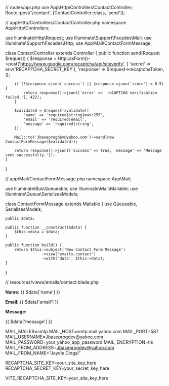 <!-- ContactForm.vue (Cyberpunk Styled + reCAPTCHA + Yahoo Email Integrated) -->
<template>
  <form @submit.prevent="submitForm" class="max-w-xl mx-auto bg-gray-900 border border-neon-green p-6 rounded-2xl shadow-lg text-white relative overflow-hidden">
    <h2 class="text-2xl font-bold mb-6 text-neon-green tracking-wide">Contact Me</h2>

    <input v-model="form.name" type="text" placeholder="Your Name"
      class="w-full mb-4 px-4 py-3 bg-gray-800 text-white border border-neon-green rounded focus:outline-none focus:ring-2 focus:ring-neon-green" />

    <input v-model="form.email" type="email" placeholder="Your Email"
      class="w-full mb-4 px-4 py-3 bg-gray-800 text-white border border-neon-green rounded focus:outline-none focus:ring-2 focus:ring-neon-green" />

    <textarea v-model="form.message" placeholder="Your Message"
      class="w-full mb-4 px-4 py-3 bg-gray-800 text-white border border-neon-green rounded resize-none focus:outline-none focus:ring-2 focus:ring-neon-green" rows="5"></textarea>

    <button type="submit"
      class="bg-neon-red px-6 py-2 rounded-md text-white hover:bg-red-700 transition duration-200">Send</button>

    <p v-if="status" class="mt-4 text-neon-green">{{ status }}</p>
  </form>
</template>

<script setup>
import { ref } from 'vue'
import axios from 'axios'

const form = ref({ name: '', email: '', message: '' })
const status = ref('')
const siteKey = import.meta.env.VITE_RECAPTCHA_SITE_KEY

const submitForm = async () => {
  try {
    const token = await grecaptcha.execute(siteKey, { action: 'submit' })
    const response = await axios.post('/api/contact', { ...form.value, recaptchaToken: token })
    status.value = 'Message sent!'
    form.value = { name: '', email: '', message: '' }
  } catch (error) {
    console.error('Form submission error:', error)
    status.value = 'Something went wrong. Please try again.'
  }
}
</script>

<style scoped>
.border-neon-green {
  border-color: #8DB600;
}
.text-neon-green {
  color: #8DB600;
}
.bg-neon-red {
  background-color: #FF4444;
}
</style>

<!-- Laravel API Route and Controller (api.php and ContactController.php) -->
// routes/api.php
use App\Http\Controllers\ContactController;
Route::post('/contact', [ContactController::class, 'send']);

// app/Http/Controllers/ContactController.php
namespace App\Http\Controllers;

use Illuminate\Http\Request;
use Illuminate\Support\Facades\Mail;
use Illuminate\Support\Facades\Http;
use App\Mail\ContactFormMessage;

class ContactController extends Controller
{
    public function send(Request $request)
    {
        $response = Http::asForm()->post('https://www.google.com/recaptcha/api/siteverify', [
            'secret' => env('RECAPTCHA_SECRET_KEY'),
            'response' => $request->recaptchaToken,
        ]);

        if (!$response->json('success') || $response->json('score') < 0.5) {
            return response()->json(['error' => 'reCAPTCHA verification failed.'], 422);
        }

        $validated = $request->validate([
            'name' => 'required|string|max:255',
            'email' => 'required|email',
            'message' => 'required|string',
        ]);

        Mail::to('Jbaseprogdev@yahoo.com')->send(new ContactFormMessage($validated));

        return response()->json(['success' => true, 'message' => 'Message sent successfully.']);
    }
}

// app/Mail/ContactFormMessage.php
namespace App\Mail;

use Illuminate\Bus\Queueable;
use Illuminate\Mail\Mailable;
use Illuminate\Queue\SerializesModels;

class ContactFormMessage extends Mailable
{
    use Queueable, SerializesModels;

    public $data;

    public function __construct($data) {
        $this->data = $data;
    }

    public function build() {
        return $this->subject('New Contact Form Message')
                    ->view('emails.contact')
                    ->with('data', $this->data);
    }
}

// resources/views/emails/contact.blade.php
<p><strong>Name:</strong> {{ $data['name'] }}</p>
<p><strong>Email:</strong> {{ $data['email'] }}</p>
<p><strong>Message:</strong></p>
<p>{{ $data['message'] }}</p>

<!-- .env (Backend) -->
MAIL_MAILER=smtp
MAIL_HOST=smtp.mail.yahoo.com
MAIL_PORT=587
MAIL_USERNAME=Jbaseprogdev@yahoo.com
MAIL_PASSWORD=your_yahoo_app_password
MAIL_ENCRYPTION=tls
MAIL_FROM_ADDRESS=Jbaseprogdev@yahoo.com
MAIL_FROM_NAME="Jaydie Dingal"

RECAPTCHA_SITE_KEY=your_site_key_here
RECAPTCHA_SECRET_KEY=your_secret_key_here

<!-- .env (Frontend / Vite) -->
VITE_RECAPTCHA_SITE_KEY=your_site_key_here

<!-- In public/index.html -->
<script src="https://www.google.com/recaptcha/api.js?render=your_site_key_here"></script>
<!-- ContactForm.vue -->
<template>
  <form @submit.prevent="submitForm"
    class="max-w-xl mx-auto bg-gray-900 border border-neon-green p-6 rounded-2xl shadow-lg text-white relative overflow-hidden">
    <h2 class="text-2xl font-bold mb-6 text-neon-green tracking-wide">Contact Me</h2>

    <input v-model="form.name" type="text" placeholder="Your Name"
      class="w-full mb-4 px-4 py-3 bg-gray-800 text-white border border-neon-green rounded focus:outline-none focus:ring-2 focus:ring-neon-green" />

    <input v-model="form.email" type="email" placeholder="Your Email"
      class="w-full mb-4 px-4 py-3 bg-gray-800 text-white border border-neon-green rounded focus:outline-none focus:ring-2 focus:ring-neon-green" />

    <textarea v-model="form.message" placeholder="Your Message"
      class="w-full mb-4 px-4 py-3 bg-gray-800 text-white border border-neon-green rounded resize-none focus:outline-none focus:ring-2 focus:ring-neon-green"
      rows="5"></textarea>

    <button type="submit"
      class="bg-neon-red px-6 py-2 rounded-md text-white hover:bg-red-700 transition duration-200">Send</button>

    <p v-if="status" class="mt-4 text-neon-green">{{ status }}</p>
  </form>
</template>

<script setup>
import { ref } from 'vue'
import axios from 'axios'

const form = ref({ name: '', email: '', message: '' })
const status = ref('')
const siteKey = import.meta.env.VITE_RECAPTCHA_SITE_KEY

const waitForRecaptcha = () =>
  new Promise((resolve) => {
    const interval = setInterval(() => {
      if (window.grecaptcha) {
        clearInterval(interval)
        resolve()
      }
    }, 100)
  })

const submitForm = async () => {
  try {
    await waitForRecaptcha()
    const token = await grecaptcha.execute(siteKey, { action: 'submit' })
    const response = await axios.post('/api/contact', {
      ...form.value,
      recaptchaToken: token,
    })
    status.value = 'Message sent!'
    form.value = { name: '', email: '', message: '' }
  } catch (error) {
    console.error('Form submission error:', error)
    status.value = 'Something went wrong. Please try again.'
  }
}
</script>

<style scoped>
.border-neon-green {
  border-color: #8DB600;
}
.text-neon-green {
  color: #8DB600;
}
.bg-neon-red {
  background-color: #FF4444;
}
</style>
